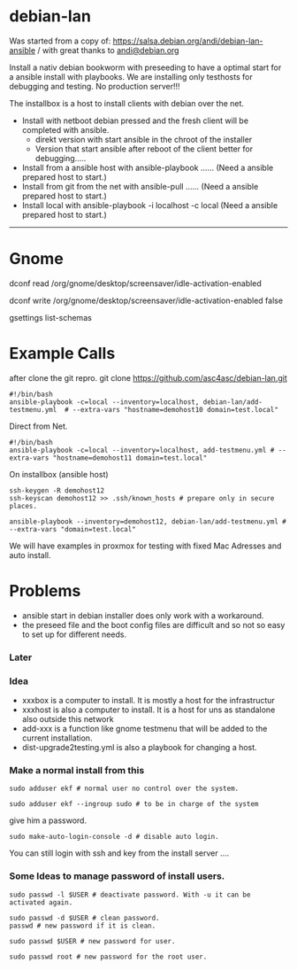 # debian-lan
Was started from a copy of: https://salsa.debian.org/andi/debian-lan-ansible / with great thanks to andi@debian.org

Install a nativ debian bookworm with preseeding to have a optimal start for a ansible install with playbooks.
We are installing only testhosts for debugging and testing. No production server!!!  

The installbox is a host to install clients with debian over the net. 

* Install with netboot debian pressed and the fresh client will be completed with ansible.
  * direkt version with start ansible in the chroot of the installer
  * Version that start ansible after reboot of the client better for debugging.....
* Install from a ansible host with ansible-playbook ...... (Need a ansible prepared host to start.) 
* Install from git from the net with ansible-pull ...... (Need a ansible prepared host to start.) 
* Install local with ansible-playbook -i localhost -c local (Need a ansible prepared host to start.) 

-----------------------------------------------------------------------------------
# Gnome
dconf read /org/gnome/desktop/screensaver/idle-activation-enabled

dconf write /org/gnome/desktop/screensaver/idle-activation-enabled false

gsettings list-schemas 

# Example Calls 

after clone the git repro. git clone https://github.com/asc4asc/debian-lan.git
```
#!/bin/bash
ansible-playbook -c=local --inventory=localhost, debian-lan/add-testmenu.yml  # --extra-vars "hostname=demohost10 domain=test.local"
```

Direct from Net.
```
#!/bin/bash
ansible-playbook -c=local --inventory=localhost, add-testmenu.yml # --extra-vars "hostname=demohost11 domain=test.local"
```

On installbox (ansible host)
```
ssh-keygen -R demohost12
ssh-keyscan demohost12 >> .ssh/known_hosts # prepare only in secure places.

ansible-playbook --inventory=demohost12, debian-lan/add-testmenu.yml # --extra-vars "domain=test.local"
```

We will have examples in proxmox for testing with fixed Mac Adresses and auto install.


# Problems
* ansible start in debian installer does only work with a workaround.
* the preseed file and the boot config files are difficult and so not so easy to set up for different needs. 

### Later

### Idea 
* xxxbox is a computer to install. It is mostly a host for the infrastructur
* xxxhost is also a computer to install. It is a host for uns as standalone also outside this network
* add-xxx is a function like gnome testmenu that will be added to the current installation.
* dist-upgrade2testing.yml is also a playbook for changing a host.

### Make a normal install from this

```
sudo adduser ekf # normal user no control over the system.

sudo adduser ekf --ingroup sudo # to be in charge of the system
```
give him a password.
```
sudo make-auto-login-console -d # disable auto login.
```
You can still login with ssh and key from the install server .... 

### Some Ideas to manage password of install users.
```
sudo passwd -l $USER # deactivate password. With -u it can be activated again. 

sudo passwd -d $USER # clean password.
passwd # new password if it is clean.

sudo passwd $USER # new password for user.

sudo passwd root # new password for the root user.
```
